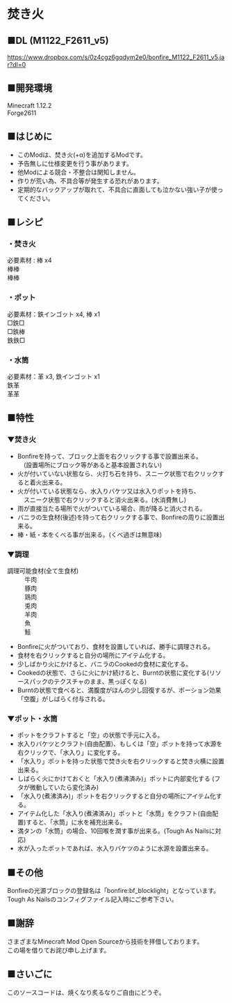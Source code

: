 # 焚き火<br>

## ■DL (M1122_F2611_v5)
https://www.dropbox.com/s/0z4cgz6gqdym2e0/bonfire_M1122_F2611_v5.jar?dl=0

## ■開発環境<br>
Minecraft 1.12.2<br>
Forge2611<br>

## ■はじめに<br>
* このModは、焚き火(+α)を追加するModです。
* 予告無しに仕様変更を行う事があります。
* 他Modによる競合・不整合は関知しません。
* 作りが荒い為、不具合等が発生する恐れがあります。
* 定期的なバックアップが取れて、不具合に直面しても泣かない強い子が使ってください。

## ■レシピ

### ・焚き火
必要素材 : 棒 x4<br>
棒棒<br>
棒棒<br>

### ・ポット
必要素材：鉄インゴット x4, 棒 x1<br>
□鉄□<br>
□鉄棒<br>
鉄鉄□<br>

### ・水筒
必要素材：革 x3, 鉄インゴット x1<br>
鉄革<br>
革革<br>

## ■特性

### ▼焚き火
* Bonfireを持って、ブロック上面を右クリックする事で設置出来る。<br>
　(設置場所にブロック等があると基本設置されない)
* 火が付いていない状態なら、火打ち石を持ち、スニーク状態で右クリックすると着火出来る。
* 火が付いている状態なら、水入りバケツ又は水入りポットを持ち、<br>
　スニーク状態で右クリックすると消火出来る。(水消費無し)
* 雨が直接当たる場所で火がついている場合、雨が降ると消火される。
* バニラの生食材(後述)を持って右クリックする事で、Bonfireの周りに設置出来る。
* 棒・紙・本をくべる事が出来る。(くべ過ぎは無意味)

### ▼調理
<dl>
 <dt>調理可能食材(全て生食材)</dt>
 <dd>牛肉<br>
 豚肉<br>
 鶏肉<br>
 兎肉<br>
 羊肉<br>
 魚<br>
 鮭</dd>
</dl>

* Bonfireに火がついており、食材を設置していれば、勝手に調理される。
* 食材を右クリックすると自分の場所にアイテム化する。
* 少しばかり火にかけると、バニラのCookedの食材に変化する。
* Cookedの状態で、さらに火にかけ続けると、Burntの状態に変化する(リソースパックのテクスチャのまま、黒っぽくなる)
* Burntの状態で食べると、満腹度がほんの少し回復するが、ポーション効果「空腹」がしばらく付与される。

### ▼ポット・水筒
* ポットをクラフトすると「空」の状態で手元に入る。
* 水入りバケツとクラフト(自由配置)、もしくは「空」ポットを持って水源を右クリックで、「水入り」に変化する。
* 「水入り」ポットを持った状態で焚き火を右クリックすると焚き火横に設置出来る。
* しばらく火にかけておくと「水入り(煮沸済み)」ポットに内部変化する (フタが微動していたら変化済み)
* 「水入り(煮沸済み)」ポットを右クリックすると自分の場所にアイテム化する。
* アイテム化した「水入り(煮沸済み)」ポットと「水筒」をクラフト(自由配置)すると、「水筒」に水を補充出来る。
* 満タンの「水筒」の場合、10回喉を潤す事が出来る。(Tough As Nailsに対応)
* 水が入ったポットであれば、水入りバケツのように水源を設置出来る。

## ■その他
Bonfireの光源ブロックの登録名は「bonfire:bf_blocklight」となっています。
Tough As Nailsのコンフィグファイル記入時にご参考下さい。

## ■謝辞
さまざまなMinecraft Mod Open Sourceから技術を拝借しております。<br>
この場を借りてお詫び申し上げます。<br>

## ■さいごに
このソースコードは、焼くなり炙るなりご自由にどうぞ。
